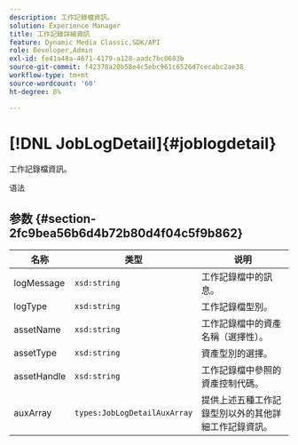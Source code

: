```yaml
---
description: 工作記錄檔資訊。
solution: Experience Manager
title: 工作記錄詳細資訊
feature: Dynamic Media Classic,SDK/API
role: Developer,Admin
exl-id: fe41a48a-4671-4179-a128-aadc7bc0683b
source-git-commit: f42378a20b58e4c5ebc961c6526d7cecabc2ae38
workflow-type: tm+mt
source-wordcount: '60'
ht-degree: 8%

---
```


# [!DNL JobLogDetail]{#joblogdetail}

工作記錄檔資訊。

语法

## 参数 {#section-2fc9bea56b6d4b72b80d4f04c5f9b862}

| 名称 | 类型 | 说明 |
|---|---|---|
| logMessage | `xsd:string` | 工作記錄檔中的訊息。 |
| logType | `xsd:string` | 工作記錄檔型別。 |
| assetName | `xsd:string` | 工作記錄檔中的資產名稱（選擇性）。 |
| assetType | `xsd:string` | 資產型別的選擇。 |
| assetHandle | `xsd:string` | 工作記錄檔中參照的資產控制代碼。 |
| auxArray | `types:JobLogDetailAuxArray` | 提供上述五種工作記錄型別以外的其他詳細工作記錄資訊。 |

